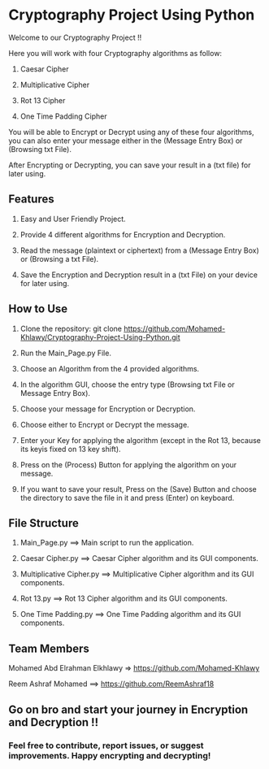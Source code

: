 # Cryptography Project Using Python

Welcome to our Cryptography Project !!

Here you will work with four Cryptography algorithms as follow:

1. Caesar Cipher

2. Multiplicative Cipher

3. Rot 13 Cipher

4. One Time Padding Cipher

You will be able to Encrypt or Decrypt using any of these four algorithms, you can also enter your message either in the (Message Entry Box) or (Browsing txt File).

After Encrypting or Decrypting, you can save your result in a (txt file) for later using.

## Features

1. Easy and User Friendly Project.

2. Provide 4 different algorithms for Encryption and Decryption.

3. Read the message (plaintext or ciphertext) from a (Message Entry Box) or (Browsing a txt File).

4. Save the Encryption and Decryption result in a (txt File) on your device for later using.


## How to Use

1) Clone the repository: git clone https://github.com/Mohamed-Khlawy/Cryptography-Project-Using-Python.git

2) Run the Main_Page.py File.

3) Choose an Algorithm from the 4 provided algorithms.

4) In the algorithm GUI, choose the entry type (Browsing txt File or Message Entry Box).

5) Choose your message for Encryption or Decryption.

6) Choose either to Encrypt or Decrypt the message.

7) Enter your Key for applying the algorithm (except in the Rot 13, because its keyis fixed on 13 key shift).

7) Press on the (Process) Button for applying the algorithm on your message.

8) If you want to save your result, Press on the (Save) Button and choose the directory to save the file in it and press (Enter) on keyboard.

## File Structure

1) Main_Page.py ==> Main script to run the application.

2) Caesar Cipher.py ==> Caesar Cipher algorithm and its GUI components.

3) Multiplicative Cipher.py ==> Multiplicative Cipher algorithm and its GUI components.

4) Rot 13.py ==> Rot 13 Cipher algorithm and its GUI components.

5) One Time Padding.py ==> One Time Padding algorithm and its GUI components.

## Team Members

Mohamed Abd Elrahman Elkhlawy => https://github.com/Mohamed-Khlawy

Reem Ashraf Mohamed ==> https://github.com/ReemAshraf18

## Go on bro and start your journey in Encryption and Decryption !!

### Feel free to contribute, report issues, or suggest improvements. Happy encrypting and decrypting!